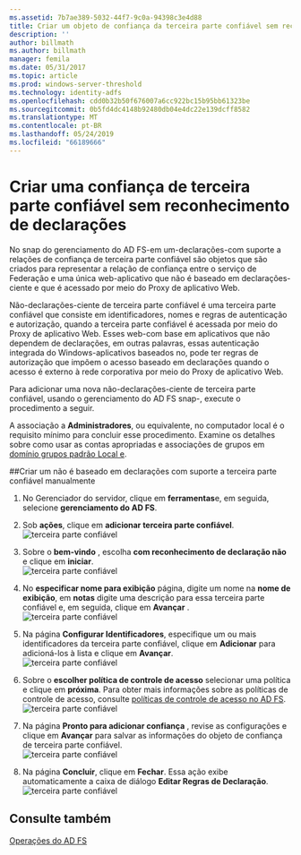 ```yaml
---
ms.assetid: 7b7ae389-5032-44f7-9c0a-94398c3e4d88
title: Criar um objeto de confiança da terceira parte confiável sem reconhecimento de declarações
description: ''
author: billmath
ms.author: billmath
manager: femila
ms.date: 05/31/2017
ms.topic: article
ms.prod: windows-server-threshold
ms.technology: identity-adfs
ms.openlocfilehash: cdd0b32b50f676007a6cc922bc15b95bb61323be
ms.sourcegitcommit: 0b5fd4dc4148b92480db04e4dc22e139dcff8582
ms.translationtype: MT
ms.contentlocale: pt-BR
ms.lasthandoff: 05/24/2019
ms.locfileid: "66189666"
---
```

# <a name="create-a-non-claims-aware-relying-party-trust"></a>Criar uma confiança de terceira parte confiável sem reconhecimento de declarações


No snap do gerenciamento do AD FS\-em um\-declarações\-com suporte a relações de confiança de terceira parte confiável são objetos que são criados para representar a relação de confiança entre o serviço de Federação e uma única web\-aplicativo que não é baseado em declarações\-ciente e que é acessado por meio do Proxy de aplicativo Web.  
  
Não\-declarações\-ciente de terceira parte confiável é uma terceira parte confiável que consiste em identificadores, nomes e regras de autenticação e autorização, quando a terceira parte confiável é acessada por meio do Proxy de aplicativo Web. Esses web\-com base em aplicativos que não dependem de declarações, em outras palavras, essas autenticação integrada do Windows\-aplicativos baseados no, pode ter regras de autorização que impõem o acesso baseado em declarações quando o acesso é externo à rede corporativa por meio do Proxy de aplicativo Web.  
  
Para adicionar uma nova não\-declarações\-ciente de terceira parte confiável, usando o gerenciamento do AD FS snap\-, execute o procedimento a seguir.  
  
A associação a **Administradores**, ou equivalente, no computador local é o requisito mínimo para concluir esse procedimento.  Examine os detalhes sobre como usar as contas apropriadas e associações de grupos em [domínio grupos padrão Local e](https://go.microsoft.com/fwlink/?LinkId=83477).   
  
##<a name="to-create-a-non-claims-aware-relying-party-trust-manually"></a>Criar um não é baseado em declarações com suporte a terceira parte confiável manualmente 
1. No Gerenciador do servidor, clique em **ferramentas**e, em seguida, selecione **gerenciamento do AD FS**.  
  
2.  Sob **ações**, clique em **adicionar terceira parte confiável**.  
![terceira parte confiável](media/Create-a-Relying-Party-Trust/addtrust1.PNG)   

3.  Sobre o **bem-vindo** , escolha **com reconhecimento de declaração não** e clique em **iniciar**.  
![terceira parte confiável](media/Create-a-Non-Claims-Aware-Relying-Party-Trust/addnon1.PNG) 
  
4.  No **especificar nome para exibição** página, digite um nome na **nome de exibição**, em **notas** digite uma descrição para essa terceira parte confiável e, em seguida, clique em **Avançar** .  
![terceira parte confiável](media/Create-a-Non-Claims-Aware-Relying-Party-Trust/addnon2.PNG)

5. Na página **Configurar Identificadores**, especifique um ou mais identificadores da terceira parte confiável, clique em **Adicionar** para adicioná-los à lista e clique em **Avançar**.  
![terceira parte confiável](media/Create-a-Non-Claims-Aware-Relying-Party-Trust/addnon3.PNG)

6.  Sobre o **escolher política de controle de acesso** selecionar uma política e clique em **próxima**.  Para obter mais informações sobre as políticas de controle de acesso, consulte [políticas de controle de acesso no AD FS](Access-Control-Policies-in-AD-FS.md). 
![terceira parte confiável](media/Create-a-Non-Claims-Aware-Relying-Party-Trust/addnon4.PNG)

7. Na página **Pronto para adicionar confiança** , revise as configurações e clique em **Avançar** para salvar as informações do objeto de confiança de terceira parte confiável.  
   ![terceira parte confiável](media/Create-a-Non-Claims-Aware-Relying-Party-Trust/addnon5.PNG) 

8. Na página **Concluir**, clique em **Fechar**. Essa ação exibe automaticamente a caixa de diálogo **Editar Regras de Declaração**.  
![terceira parte confiável](media/Create-a-Non-Claims-Aware-Relying-Party-Trust/addnon6.PNG)  
  
## <a name="see-also"></a>Consulte também  
[Operações do AD FS](../../ad-fs/AD-FS-2016-Operations.md) 
